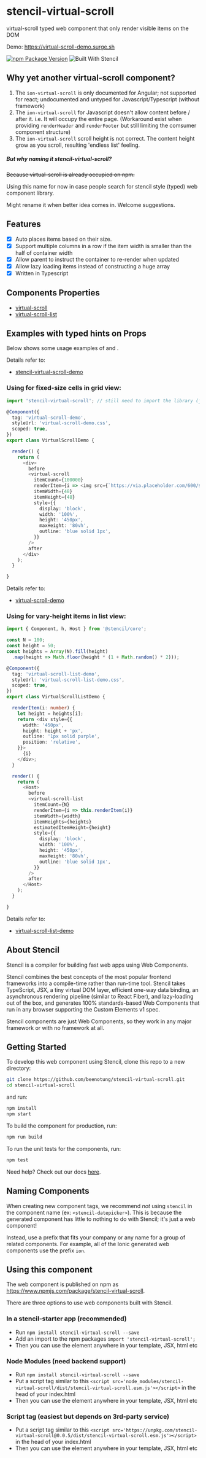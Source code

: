 # stencil-virtual-scroll

virtual-scroll typed web component that only render visible items on the DOM

Demo: https://virtual-scroll-demo.surge.sh

[![npm Package Version](https://img.shields.io/npm/v/stencil-virtual-scroll.svg?maxAge=2592000)](https://www.npmjs.com/package/stencil-virtual-scroll)
![Built With Stencil](https://img.shields.io/badge/-Built%20With%20Stencil-16161d.svg?logo=data%3Aimage%2Fsvg%2Bxml%3Bbase64%2CPD94bWwgdmVyc2lvbj0iMS4wIiBlbmNvZGluZz0idXRmLTgiPz4KPCEtLSBHZW5lcmF0b3I6IEFkb2JlIElsbHVzdHJhdG9yIDE5LjIuMSwgU1ZHIEV4cG9ydCBQbHVnLUluIC4gU1ZHIFZlcnNpb246IDYuMDAgQnVpbGQgMCkgIC0tPgo8c3ZnIHZlcnNpb249IjEuMSIgaWQ9IkxheWVyXzEiIHhtbG5zPSJodHRwOi8vd3d3LnczLm9yZy8yMDAwL3N2ZyIgeG1sbnM6eGxpbms9Imh0dHA6Ly93d3cudzMub3JnLzE5OTkveGxpbmsiIHg9IjBweCIgeT0iMHB4IgoJIHZpZXdCb3g9IjAgMCA1MTIgNTEyIiBzdHlsZT0iZW5hYmxlLWJhY2tncm91bmQ6bmV3IDAgMCA1MTIgNTEyOyIgeG1sOnNwYWNlPSJwcmVzZXJ2ZSI%2BCjxzdHlsZSB0eXBlPSJ0ZXh0L2NzcyI%2BCgkuc3Qwe2ZpbGw6I0ZGRkZGRjt9Cjwvc3R5bGU%2BCjxwYXRoIGNsYXNzPSJzdDAiIGQ9Ik00MjQuNywzNzMuOWMwLDM3LjYtNTUuMSw2OC42LTkyLjcsNjguNkgxODAuNGMtMzcuOSwwLTkyLjctMzAuNy05Mi43LTY4LjZ2LTMuNmgzMzYuOVYzNzMuOXoiLz4KPHBhdGggY2xhc3M9InN0MCIgZD0iTTQyNC43LDI5Mi4xSDE4MC40Yy0zNy42LDAtOTIuNy0zMS05Mi43LTY4LjZ2LTMuNkgzMzJjMzcuNiwwLDkyLjcsMzEsOTIuNyw2OC42VjI5Mi4xeiIvPgo8cGF0aCBjbGFzcz0ic3QwIiBkPSJNNDI0LjcsMTQxLjdIODcuN3YtMy42YzAtMzcuNiw1NC44LTY4LjYsOTIuNy02OC42SDMzMmMzNy45LDAsOTIuNywzMC43LDkyLjcsNjguNlYxNDEuN3oiLz4KPC9zdmc%2BCg%3D%3D&colorA=16161d&style=flat-square)

## Why yet another virtual-scroll component?
1. The `ion-virtual-scroll` is only documented for Angular;
   not supported for react;
   undocumented and untyped for Javascript/Typescript (without framework)
2. The `ion-virtual-scroll` for Javascript doesn't allow content before / after it.
   i.e. It will occupy the entire page.
   (Workaround exist when providing `renderHeader` and `renderFooter` but still limiting the comsumer component structure)
3. The `ion-virtual-scroll` scroll height is not correct.
   The content height grow as you scroll, resulting 'endless list' feeling.

##### But why naming it stencil-virtual-scroll?
~~Because virtual-scroll is already occupied on npm.~~

Using this name for now in case people search for stencil style (typed) web component library.

Might rename it when better idea comes in. Welcome suggestions.

## Features
- [x] Auto places items based on their size.
- [x] Support multiple columns in a row if the item width is smaller than the half of container width
- [x] Allow parent to instruct the container to re-render when updated
- [x] Allow lazy loading items instead of constructing a huge array
- [x] Written in Typescript

## Components Properties
- [virtual-scroll](./src/components/virtual-scroll/readme.md)
- [virtual-scroll-list](./src/components/virtual-scroll-list/readme.md)

## Examples with typed hints on Props
Below shows some usage examples of <virtual-scroll> and <virtual-scroll-list>.

Details refer to:
- [stencil-virtual-scroll-demo](./src/components/stencil-virtual-scroll-demo)

### Using <virtual-scroll> for fixed-size cells in grid view:

```typescript jsx
import 'stencil-virtual-scroll'; // still need to import the library (js)

@Component({
  tag: 'virtual-scroll-demo',
  styleUrl: 'virtual-scroll-demo.css',
  scoped: true,
})
export class VirtualScrollDemo {

  render() {
    return (
      <div>
        before
        <virtual-scroll
          itemCount={100000}
          renderItem={i => <img src={`https://via.placeholder.com/600/${i}`}/>}
          itemWidth={48}
          itemHeight={48}
          style={{
            display: 'block',
            width: '100%',
            height: '450px',
            maxHeight: '80vh',
            outline: 'blue solid 1px',
          }}
        />
        after
      </div>
    );
  }

}
```

Details refer to:
- [virtual-scroll-demo](./src/components/virtual-scroll-demo)

### Using <virtual-scroll-list> for vary-height items in list view:

```typescript jsx
import { Component, h, Host } from '@stencil/core';

const N = 100;
const height = 50;
const heights = Array(N).fill(height)
  .map(height => Math.floor(height * (1 + Math.random() * 2)));

@Component({
  tag: 'virtual-scroll-list-demo',
  styleUrl: 'virtual-scroll-list-demo.css',
  scoped: true,
})
export class VirtualScrollListDemo {

  renderItem(i: number) {
    let height = heights[i];
    return <div style={{
      width: '450px',
      height: height + 'px',
      outline: '1px solid purple',
      position: 'relative',
    }}>
      {i}
    </div>;
  }

  render() {
    return (
      <Host>
        before
        <virtual-scroll-list
          itemCount={N}
          renderItem={i => this.renderItem(i)}
          itemWidth={width}
          itemHeights={heights}
          estimatedItemHeight={height}
          style={{
            display: 'block',
            width: '100%',
            height: '450px',
            maxHeight: '80vh',
            outline: 'blue solid 1px',
          }}
        />
        after
      </Host>
    );
  }

}

```

Details refer to:
- [virtual-scroll-list-demo](./src/components/virtual-scroll-list-demo)

## About Stencil

Stencil is a compiler for building fast web apps using Web Components.

Stencil combines the best concepts of the most popular frontend frameworks into a compile-time rather than run-time tool.  Stencil takes TypeScript, JSX, a tiny virtual DOM layer, efficient one-way data binding, an asynchronous rendering pipeline (similar to React Fiber), and lazy-loading out of the box, and generates 100% standards-based Web Components that run in any browser supporting the Custom Elements v1 spec.

Stencil components are just Web Components, so they work in any major framework or with no framework at all.

## Getting Started

To develop this web component using Stencil, clone this repo to a new directory:

```bash
git clone https://github.com/beenotung/stencil-virtual-scroll.git
cd stencil-virtual-scroll
```

and run:

```bash
npm install
npm start
```

To build the component for production, run:

```bash
npm run build
```

To run the unit tests for the components, run:

```bash
npm test
```

Need help? Check out our docs [here](https://stenciljs.com/docs/my-first-component).


## Naming Components

When creating new component tags, we recommend _not_ using `stencil` in the component name (ex: `<stencil-datepicker>`). This is because the generated component has little to nothing to do with Stencil; it's just a web component!

Instead, use a prefix that fits your company or any name for a group of related components. For example, all of the Ionic generated web components use the prefix `ion`.


## Using this component

The web component is published on npm as https://www.npmjs.com/package/stencil-virtual-scroll.

There are three options to use web components built with Stencil.

### In a stencil-starter app (recommended)
- Run `npm install stencil-virtual-scroll --save`
- Add an import to the npm packages `import 'stencil-virtual-scroll';`
- Then you can use the element anywhere in your template, JSX, html etc

### Node Modules (need backend support)
- Run `npm install stencil-virtual-scroll --save`
- Put a script tag similar to this `<script src='node_modules/stencil-virtual-scroll/dist/stencil-virtual-scroll.esm.js'></script>` in the head of your index.html
- Then you can use the element anywhere in your template, JSX, html etc

### Script tag (easiest but depends on 3rd-party service)

- Put a script tag similar to this `<script src='https://unpkg.com/stencil-virtual-scroll@0.0.5/dist/stencil-virtual-scroll.esm.js'></script>` in the head of your index.html
- Then you can use the element anywhere in your template, JSX, html etc
